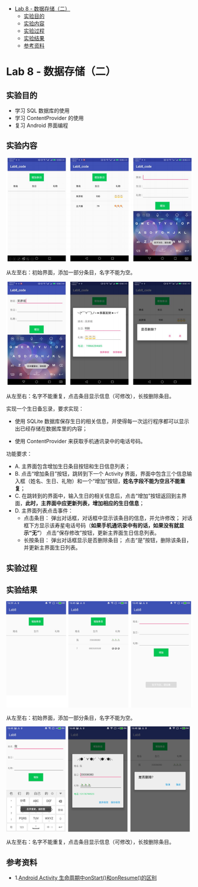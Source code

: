 - [Lab 8 - 数据存储（二）](#lab-8---%E6%95%B0%E6%8D%AE%E5%AD%98%E5%82%A8%EF%BC%88%E4%BA%8C%EF%BC%89)
    - [实验目的](#%E5%AE%9E%E9%AA%8C%E7%9B%AE%E7%9A%84)
    - [实验内容](#%E5%AE%9E%E9%AA%8C%E5%86%85%E5%AE%B9)
    - [实验过程](#%E5%AE%9E%E9%AA%8C%E8%BF%87%E7%A8%8B)
    - [实验结果](#%E5%AE%9E%E9%AA%8C%E7%BB%93%E6%9E%9C)
    - [参考资料](#%E5%8F%82%E8%80%83%E8%B5%84%E6%96%99)

# Lab 8 - 数据存储（二）

## 实验目的

* 学习 SQL 数据库的使用
* 学习 ContentProvider 的使用
* 复习 Android 界面编程

## 实验内容

![](./images/1.png)

从左至右：初始界面，添加一部分条目，名字不能为空。

![](./images/2.png)

从左至右：名字不能重复，点击条目显示信息（可修改），长按删除条目。

实现一个生日备忘录，要求实现：

* 使用 SQLite 数据库保存生日的相关信息，并使得每一次运行程序都可以显示出已经存储在数据库里的内容；

* 使用 ContentProvider 来获取手机通讯录中的电话号码。

功能要求：

* A. 主界面包含增加生日条目按钮和生日信息列表；
* B. 点击“增加条目”按钮，跳转到下一个 Activity 界面，界面中包含三个信息输入框（姓名、生日、礼物）和一个“增加”按钮，**姓名字段不能为空且不能重复**；
* C. 在跳转到的界面中，输入生日的相关信息后，点击“增加”按钮返回到主界面，**此时，主界面中应更新列表，增加相应的生日信息**；
* D. 主界面列表点击事件：
    * 点击条目：
    弹出对话框，对话框中显示该条目的信息，并允许修改；
    对话框下方显示该寿星电话号码（**如果手机通讯录中有的话，如果没有就显示“无”**）
    点击“保存修改”按钮，更新主界面生日信息列表。
    * 长按条目：
    弹出对话框显示是否删除条目；
    点击“是”按钮，删除该条目，并更新主界面生日列表。

## 实验过程




## 实验结果

![](./images/3.png)

从左至右：初始界面，添加一部分条目，名字不能为空。

![](./images/4.png)

从左至右：名字不能重复，点击条目显示信息（可修改），长按删除条目。

## 参考资料

- 1.[Android Activity 生命周期中onStart()和onResume()的区别][1]

[1]:https://www.cnblogs.com/fansen/p/5667450.html














